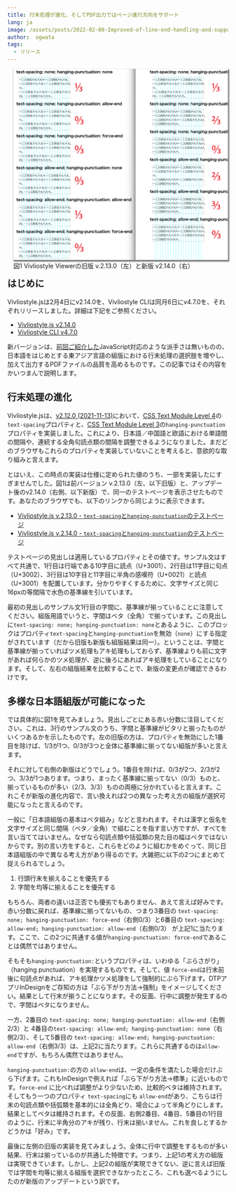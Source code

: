 ```yaml
---
title: 行末処理が進化、そしてPDF出力ではページ進行方向をサポート
lang: ja
image: /assets/posts/2022-02-08-Improved-of-line-end-handling-and-support-for-page-progression-direction-in-PDF/fig-1.png
author:  ogwata
tags:
  - リリース
---
```

<div style="float: right; margin: 0 0 1em 1em;"><img src="/assets/posts/2022-02-08-Improved-of-line-end-handling-and-support-for-page-progression-direction-in-PDF/fig-1.png" alt="Improved of line end handling adn support for page progression direction in PDF output" style="width: 850px;  box-shadow: 1px 2px 2.5px 1.5px grey;" /><figcaption>図1 Vivliostyle Viewerの旧版 v.2.13.0（左）と新版 v2.14.0（右）</figcaption></div>

## はじめに

Vivliostyle.jsは2月4日にv2.14.0を、Vivliostyle CLIは同月6日にv4.7.0を、それぞれリリースしました。詳細は下記をご参照ください。

- [Vivliostyle.js v2.14.0](https://github-com.translate.goog/vivliostyle/vivliostyle.js/blob/master/CHANGELOG.md?_x_tr_sl=auto&_x_tr_tl=ja&_x_tr_hl=ja&_x_tr_pto=op#2140-2022-02-04)
- [Vivliostyle CLI v4.7.0](https://github.com/vivliostyle/vivliostyle-cli/blob/main/CHANGELOG.md#470-2022-02-06)

新バージョンは、[前回ご紹介した](https://vivliostyle.org/ja/blog/2022/01/24/JavaScript-can-now-be-used-in-typesetting-by-Vivliostyle/)JavaScript対応のような派手さは無いものの、日本語をはじめとする東アジア言語の組版における行末処理の選択肢を増やし、加えて出力するPDFファイルの品質を高めるものです。この記事ではその内容をかいつまんで説明します。

## 行末処理の進化

Vivliostyle.jsは、[v2.12.0 (2021-11-13)](https://github-com.translate.goog/vivliostyle/vivliostyle.js/compare/v2.11.3...v2.12.0?_x_tr_sl=auto&_x_tr_tl=ja&_x_tr_hl=ja&_x_tr_pto=op)において、[CSS Text Module Level 4](https://web.archive.org/web/20220127113120/https://drafts.csswg.org/css-text-4/#text-spacing-property)の`text-spacing`プロパティと、[CSS Text Module Level 3](https://www.w3.org/TR/css-text-3/#hanging-punctuation-property)の`hanging-punctuation`プロパティを実装しました。これにより、日本語／中国語と欧語における単語間の間隔や、連続する全角句読点類の間隔を調整できるようになりました。まだどのブラウザもこれらのプロパティを実装していないことを考えると、意欲的な取り組みと言えます。

とはいえ、この時点の実装は仕様に定められた値のうち、一部を実装したにすぎませんでした。図1は前バージョン v.2.13.0（左、以下旧版）と、アップデート後のv2.14.0（右側、以下新版）で、同一のテストページを表示させたものです。あなたのブラウザでも、以下のリンクから同じように表示できます。

- [Vivliostyle.js v.2.13.0 - `text-spacing`と`hanging-punctuation`のテストページ](https://vivliostyle.github.io/viewer/v2.13.0/#src=https://github.com/vivliostyle/vivliostyle.js/blob/master/packages/core/test/files/text-spacing/ts-hp-allow-force-end.html)
- [Vivliostyle.js v.2.14.0 - `text-spacing`と`hanging-punctuation`のテストページ](https://vivliostyle.org/viewer/#src=https://raw.githack.com/vivliostyle/vivliostyle.js/master/packages/core/test/files/text-spacing/ts-hp-allow-force-end.html)

テストページの見出しは適用しているプロパティとその値です。サンプル文はすべて共通で、1行目は行端である10字目に読点（U+3001）、2行目は11字目に句点（U+3002）、3行目は10字目と11字目に半角の感嘆符（U+0021）と読点（U+3001）を配置しています。分かりやすくするために、文字サイズと同じ16pxの等間隔で水色の基準線を引いています。

最初の見出しのサンプル文1行目の字間に、基準線が揃っていることに注意してください。組版用語でいうと、字間はベタ（全角）で揃っています。この見出しに`text-spacing: none; hanging-punctuation: none`とあるように、このブロックはプロパティ`text-spacing`と`hanging-punctuation`を無効（`none`）にする指定がされています（だから旧版も新版も組版結果は同一）。ということは、字間と基準線が揃っていればツメ処理もアキ処理もしておらず、基準線よりも前に文字があれば何らかのツメ処理が、逆に後ろにあればアキ処理をしていることになります。そして、左右の組版結果を比較することで、新版の変更点が確認できるわけです。

## 多様な日本語組版が可能になった

では具体的に図1を見てみましょう。見出しごとにある赤い分数に注目してください。これは、3行のサンプル文のうち、字間と基準線がピタリと揃ったものがいくつあるかを示したものです。左の旧版の方は、プロパティを無効にした1番目を除けば、1/3が1つ、0/3が3つと全体に基準線に揃ってない組版が多いと言えます。

それに対して右側の新版はどうでしょう。1番目を除けば、0/3が2つ、2/3が2つ、3/3が1つあります。つまり、まったく基準線に揃ってない（0/3）ものと、揃っているものが多い（2/3、3/3）ものの両極に分かれていると言えます。これこそが新版の進化内容で、言い換えれば2つの異なった考え方の組版が選択可能になったと言えるのです。

一般に「日本語組版の基本はベタ組み」などと言われます。それは漢字と仮名を文字サイズと同じ間隔（ベタ／全角）で組むことを指す言い方ですが、すべてを言い当ててはいません。なぜなら句読点類や括弧類の見た目の幅はベタではないからです。別の言い方をすると、これらをどのように組むかをめぐって、同じ日本語組版の中で異なる考え方があり得るのです。大雑把に以下の2つにまとめて捉えられるでしょう。

1. 行頭行末を揃えることを優先する
2. 字間を均等に揃えることを優先する

もちろん、両者の違いは正否でも優劣でもありません、あえて言えば好みです。赤い分数に戻れば、基準線に揃ってないもの、つまり3番目の `text-spacing: none; hanging-punctuation: force-end`（右側0/3）と6番目の `text-spacing: allow-end; hanging-punctuation: allow-end`（右側0/3） が上記1に当たります。ここで、この2つに共通する値が`hanging-punctuation: force-end`であることは偶然ではありません。

そもそも`hanging-punctuation:`というプロパティは、いわゆる「ぶらさがり」（hanging punctuation）を実現するものです。そして、値 `force-end`は行末前後に句読点があれば、アキ処理かツメ処理をして強制的にぶら下げます。DTPアプリInDesignをご存知の方は「ぶら下がり方法→強制」をイメージしてください。結果として行末が揃うことになります。その反面、行中に調整が発生するので、字間はベタになりません。

一方、2番目の `text-spacing: none; hanging-punctuation: allow-end`（右側2/3）と 4番目の`text-spacing: allow-end; hanging-punctuation: none`（右側2/3）、そして5番目の `text-spacing: allow-end; hanging-punctuation: allow-end`（右側3/3）は、上記2に当たります。これらに共通するのは`allow-end`ですが、もちろん偶然ではありません。

`hanging-punctuation:`の方の `allow-end`は、一定の条件を満たした場合だけぶら下げます。これもInDesignで例えれば「ぶら下がり方法→標準」に近いものです。`force-end` に比べれば調整がより少ないため、比較的ベタは維持されます。そしてもう一つのプロパティ `text-spacing`にも `allow-end`があり、こちらは行末の句読点類や括弧類を基本的には全角どり、場合によって半角どりにします。結果としてベタは維持されます。その反面、右側2番目、4番目、5番目の1行目のように、行末に半角分のアキが残り、行末は揃いません。これを良しとするかどうかは「好み」です。

最後に左側の旧版の実装を見てみましょう。全体に行中で調整をするものが多い結果、行末は揃っているのが共通した特徴です。つまり、上記1の考え方の組版は実現できています。しかし、上記2の組版が実現できてない、逆に言えば旧版では字間を均等に揃える組版を選択できなかったところ、これも選べるようにしたのが新版のアップデートという訳です。